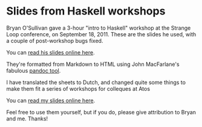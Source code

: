 # Slides from Haskell workshops

Bryan O'Sullivan gave a 3-hour "intro to Haskell" workshop at the Strange Loop
conference, on September 18, 2011. These are the slides he used,
with a couple of post-workshop bugs fixed.

You can [read his slides online
here](http://bos.github.com/strange-loop-2011/slides/slides.html).

They're formatted from Markdown to HTML using John MacFarlane's
fabulous [pandoc tool](http://johnmacfarlane.net/pandoc/).

I have translated the sheets to Dutch, and changed quite some things
to make them fit a series of workshops for colleques at Atos

You can [read my slides online
here](http://hanjoosten.github.com/HaskellWorkshop/slides/slidesDutch.html).

Feel free to use them yourself, but if you do, please give attribution
to Bryan and me. Thanks!
